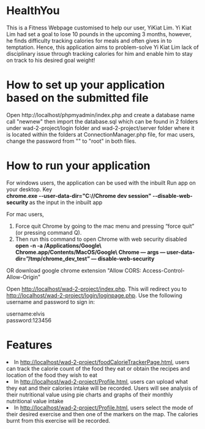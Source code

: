 # HealthYou
This is a Fitness Webpage customised to help our user, YiKiat Lim. Yi Kiat Lim had set a goal to lose 10 pounds in the upcoming 3 months, however, he finds difficulty tracking calories for meals and often gives in to temptation. Hence, this application aims to problem-solve Yi Kiat Lim lack of disciplinary issue through tracking calories for him and enable him to stay on track to his desired goal weight!

# How to set up your application based on the submitted file
Open http://localhost/phpmyadmin/index.php and create a database name call "newnew" then import the database.sql which can be found in 2 folders under wad-2-project/login folder and wad-2-project/server folder where it is located within the folders at ConnectionManager.php file, for mac users, change the password from "" to "root" in both files.

<h1>How to run your application</h1>
<p>For windows users, the application can be used with the inbuilt Run app on your desktop. Key<br> 
<b>chrome.exe --user-data-dir="C://Chrome dev session" --disable-web-security </b> as the input in the inbuilt app </p>
<p>For mac users, <br>
<ol><li>Force quit Chrome by going to the mac menu and pressing “force quit” (or pressing command Q).</li>
<li>Then run this command to open Chrome with web security disabled </li>
<b>open -n -a /Applications/Google\ Chrome.app/Contents/MacOS/Google\ Chrome — args — user-data-dir=”/tmp/chrome_dev_test” — disable-web-security</b>
</ol><p>OR download google chrome extension "Allow CORS: Access-Control-Allow-Origin" </p></p>
Open <a href="http://localhost/wad-2-project/index.php">http://localhost/wad-2-project/index.php</a>.
This will redirect you to <a href="http://localhost/wad-2-project/login/loginpage.php">http://localhost/wad-2-project/login/loginpage.php</a>.
Use the following username and password to sign in: 
<br/>
<p>username:elvis<br>
password:123456 </p>

<h1>Features</h1>
<li>In <a href="http://localhost/wad-2-project/foodCalorieTrackerPage.html">http://localhost/wad-2-project/foodCalorieTrackerPage.html</a>, users can track the calorie count of the food they eat or obtain the recipes and location of the food they wish to eat</li>
<li>In <a href="http://localhost/wad-2-project/Profile.html">http://localhost/wad-2-project/Profile.html</a>, users can upload what they eat and their calories intake will be recorded. Users will see analysis of their nutritional value using pie charts and graphs of their monthly nutritional value intake</li>
<li>In <a href="http://localhost/wad-2-project/anotherplace.html">http://localhost/wad-2-project/Profile.html</a>, users select the mode of their desired exercise and then one of the markers on the map. The calories burnt from this exercise will be recorded. </li>


